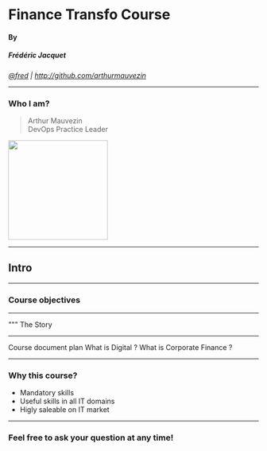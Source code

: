 # Finance Transfo Course
#### By
##### Frédéric Jacquet

<i><a target="_new" href="http://twitter.com/arthurmauvezin">@fred</a> | <a target="_new" href="http://github.com/arthurmauvezin">http://github.com/arthurmauvezin</a></i>

---

### Who I am?

> Arthur Mauvezin<br />
> DevOps Practice Leader

<img src="https://avatars2.githubusercontent.com/u/10439516?s=400&u=27155f0ca1ec897597b113b9677934db02901d9a&v=4" width="200px" />

---

## Intro

----

### Course objectives

---

""" The Story

---

Course document plan
What is Digital ?
What is Corporate Finance ?


----

### Why this course?

* Mandatory skills 
* Useful skills in all IT domains
* Higly saleable on IT market

----

### Feel free to ask your question at any time!
